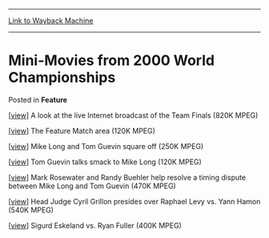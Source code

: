 
---
[Link to Wayback Machine](https://web.archive.org/web/20171030170836/https://magic.wizards.com/en/articles/archive/feature/mini-movies-2000-world-championships-2000-01-01)

[_metadata_:wayback_url]:- "https://magic.wizards.com/en/articles/archive/feature/mini-movies-2000-world-championships-2000-01-01"
[_metadata_:wayback_raw_url]:- "https://web.archive.org/web/20171030170836id_/https://magic.wizards.com/en/articles/archive/feature/mini-movies-2000-world-championships-2000-01-01"
[_metadata_:wayback_capture_timestamp]:- "2017-10-30 17:08:36+00:00"
[_metadata_:description]:- "[view] A look at the live Internet broadcast of the Team Finals (820K MPEG) [view] The Feature Match area (120K MPEG)"
[_metadata_:generator]:- "Drupal 7 (http://drupal.org)"
---


Mini-Movies from 2000 World Championships
=========================================



 Posted in **Feature**












[[view](http://magic.wizards.com/sites/mtg/files/image_legacy_migration/Sideboard/Worlds2000/images/Broadcast.mpg "A look at the live Internet broadcast of the Team Finals (820K MPEG)")] A look at the live Internet broadcast of the Team Finals (820K MPEG)


[[view](http://magic.wizards.com/sites/mtg/files/image_legacy_migration/Sideboard/Worlds2000/images/MVC-262V.mpg "The Feature Match area (120K MPEG)")] The Feature Match area (120K MPEG)


[[view](http://magic.wizards.com/sites/mtg/files/image_legacy_migration/Sideboard/Worlds2000/images/MVC-263V.mpg "Mike Long and Tom Guevin square off (250K MPEG)")] Mike Long and Tom Guevin square off (250K MPEG)


[[view](http://magic.wizards.com/sites/mtg/files/image_legacy_migration/Sideboard/Worlds2000/images/MVC-264V.mpg "Tom Guevin talks smack to Mike Long (120K MPEG)")] Tom Guevin talks smack to Mike Long (120K MPEG)


[[view](http://magic.wizards.com/sites/mtg/files/image_legacy_migration/Sideboard/Worlds2000/images/MVC-265V.mpg "Mark Rosewater and Randy Buehler help resolve a timing dispute between Mike Long and Tom Guevin (470K MPEG)")] Mark Rosewater and Randy Buehler help resolve a timing dispute between Mike Long and Tom Guevin (470K MPEG)


[[view](http://magic.wizards.com/sites/mtg/files/image_legacy_migration/Sideboard/Worlds2000/images/MVC-266V.mpg "Head Judge Cyril Grillon presides over Raphael Levy vs. Yann Hamon (540K MPEG)")] Head Judge Cyril Grillon presides over Raphael Levy vs. Yann Hamon (540K MPEG)


[[view](http://magic.wizards.com/sites/mtg/files/image_legacy_migration/Sideboard/Worlds2000/images/MVC-267V.mpg "Sigurd Eskeland vs. Ryan Fuller (400K MPEG)")] Sigurd Eskeland vs. Ryan Fuller (400K MPEG)








